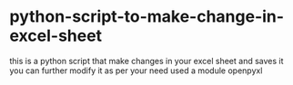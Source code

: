 # python-script-to-make-change-in-excel-sheet
this is a python script that make changes in your excel sheet and saves it you can further modify it as per your need used a module openpyxl
